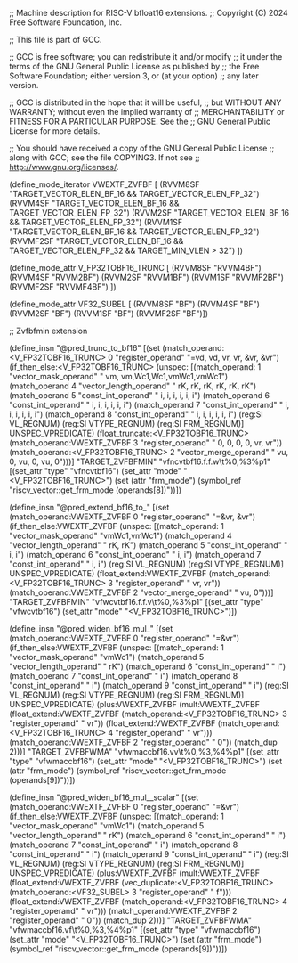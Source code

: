 ;; Machine description for RISC-V bfloat16 extensions.
;; Copyright (C) 2024 Free Software Foundation, Inc.

;; This file is part of GCC.

;; GCC is free software; you can redistribute it and/or modify
;; it under the terms of the GNU General Public License as published by
;; the Free Software Foundation; either version 3, or (at your option)
;; any later version.

;; GCC is distributed in the hope that it will be useful,
;; but WITHOUT ANY WARRANTY; without even the implied warranty of
;; MERCHANTABILITY or FITNESS FOR A PARTICULAR PURPOSE.  See the
;; GNU General Public License for more details.

;; You should have received a copy of the GNU General Public License
;; along with GCC; see the file COPYING3.  If not see
;; <http://www.gnu.org/licenses/>.

(define_mode_iterator VWEXTF_ZVFBF [
  (RVVM8SF  "TARGET_VECTOR_ELEN_BF_16 && TARGET_VECTOR_ELEN_FP_32")
  (RVVM4SF  "TARGET_VECTOR_ELEN_BF_16 && TARGET_VECTOR_ELEN_FP_32")
  (RVVM2SF  "TARGET_VECTOR_ELEN_BF_16 && TARGET_VECTOR_ELEN_FP_32")
  (RVVM1SF  "TARGET_VECTOR_ELEN_BF_16 && TARGET_VECTOR_ELEN_FP_32")
  (RVVMF2SF "TARGET_VECTOR_ELEN_BF_16 && TARGET_VECTOR_ELEN_FP_32 && TARGET_MIN_VLEN > 32")
])

(define_mode_attr V_FP32TOBF16_TRUNC [
  (RVVM8SF "RVVM4BF") (RVVM4SF "RVVM2BF") (RVVM2SF "RVVM1BF") (RVVM1SF "RVVMF2BF") (RVVMF2SF "RVVMF4BF")
])

(define_mode_attr VF32_SUBEL [
   (RVVM8SF "BF") (RVVM4SF "BF") (RVVM2SF "BF") (RVVM1SF "BF") (RVVMF2SF "BF")])

;; Zvfbfmin extension

(define_insn "@pred_trunc<mode>_to_bf16"
  [(set (match_operand:<V_FP32TOBF16_TRUNC> 0 "register_operand"   "=vd, vd, vr, vr,  &vr,  &vr")
     (if_then_else:<V_FP32TOBF16_TRUNC>
       (unspec:<VM>
         [(match_operand:<VM> 1 "vector_mask_operand"              " vm, vm,Wc1,Wc1,vmWc1,vmWc1")
          (match_operand 4 "vector_length_operand"                 " rK, rK, rK, rK,   rK,   rK")
          (match_operand 5 "const_int_operand"                     "  i,  i,  i,  i,    i,    i")
          (match_operand 6 "const_int_operand"                     "  i,  i,  i,  i,    i,    i")
          (match_operand 7 "const_int_operand"                     "  i,  i,  i,  i,    i,    i")
          (match_operand 8 "const_int_operand"                     "  i,  i,  i,  i,    i,    i")
          (reg:SI VL_REGNUM)
          (reg:SI VTYPE_REGNUM)
          (reg:SI FRM_REGNUM)] UNSPEC_VPREDICATE)
       (float_truncate:<V_FP32TOBF16_TRUNC>
          (match_operand:VWEXTF_ZVFBF 3 "register_operand"          "  0,  0,  0,  0,   vr,   vr"))
       (match_operand:<V_FP32TOBF16_TRUNC> 2 "vector_merge_operand" " vu,  0, vu,  0,   vu,    0")))]
  "TARGET_ZVFBFMIN"
  "vfncvtbf16.f.f.w\t%0,%3%p1"
  [(set_attr "type" "vfncvtbf16")
   (set_attr "mode" "<V_FP32TOBF16_TRUNC>")
   (set (attr "frm_mode")
	(symbol_ref "riscv_vector::get_frm_mode (operands[8])"))])

(define_insn "@pred_extend_bf16_to_<mode>"
  [(set (match_operand:VWEXTF_ZVFBF 0 "register_operand"          "=&vr,  &vr")
    (if_then_else:VWEXTF_ZVFBF
      (unspec:<VM>
        [(match_operand:<VM> 1 "vector_mask_operand"              "vmWc1,vmWc1")
         (match_operand 4 "vector_length_operand"                 "   rK,   rK")
         (match_operand 5 "const_int_operand"                     "    i,    i")
         (match_operand 6 "const_int_operand"                     "    i,    i")
         (match_operand 7 "const_int_operand"                     "    i,    i")
         (reg:SI VL_REGNUM)
         (reg:SI VTYPE_REGNUM)] UNSPEC_VPREDICATE)
      (float_extend:VWEXTF_ZVFBF
         (match_operand:<V_FP32TOBF16_TRUNC> 3 "register_operand" "   vr,   vr"))
      (match_operand:VWEXTF_ZVFBF 2 "vector_merge_operand"        "   vu,    0")))]
  "TARGET_ZVFBFMIN"
  "vfwcvtbf16.f.f.v\t%0,%3%p1"
  [(set_attr "type" "vfwcvtbf16")
   (set_attr "mode" "<V_FP32TOBF16_TRUNC>")])


(define_insn "@pred_widen_bf16_mul_<mode>"
  [(set (match_operand:VWEXTF_ZVFBF 0 "register_operand"             "=&vr")
    (if_then_else:VWEXTF_ZVFBF
      (unspec:<VM>
        [(match_operand:<VM> 1 "vector_mask_operand"                 "vmWc1")
         (match_operand 5 "vector_length_operand"                    "   rK")
         (match_operand 6 "const_int_operand"                        "    i")
         (match_operand 7 "const_int_operand"                        "    i")
         (match_operand 8 "const_int_operand"                        "    i")
         (match_operand 9 "const_int_operand"                        "    i")
         (reg:SI VL_REGNUM)
         (reg:SI VTYPE_REGNUM)
         (reg:SI FRM_REGNUM)] UNSPEC_VPREDICATE)
      (plus:VWEXTF_ZVFBF
        (mult:VWEXTF_ZVFBF
          (float_extend:VWEXTF_ZVFBF
            (match_operand:<V_FP32TOBF16_TRUNC> 3 "register_operand" "   vr"))
          (float_extend:VWEXTF_ZVFBF
            (match_operand:<V_FP32TOBF16_TRUNC> 4 "register_operand" "   vr")))
        (match_operand:VWEXTF_ZVFBF 2 "register_operand"             "    0"))
      (match_dup 2)))]
  "TARGET_ZVFBFWMA"
  "vfwmaccbf16.vv\t%0,%3,%4%p1"
  [(set_attr "type" "vfwmaccbf16")
   (set_attr "mode" "<V_FP32TOBF16_TRUNC>")
   (set (attr "frm_mode")
	(symbol_ref "riscv_vector::get_frm_mode (operands[9])"))])

(define_insn "@pred_widen_bf16_mul_<mode>_scalar"
  [(set (match_operand:VWEXTF_ZVFBF 0 "register_operand"             "=&vr")
    (if_then_else:VWEXTF_ZVFBF
      (unspec:<VM>
        [(match_operand:<VM> 1 "vector_mask_operand"                 "vmWc1")
         (match_operand 5 "vector_length_operand"                    "   rK")
         (match_operand 6 "const_int_operand"                        "    i")
         (match_operand 7 "const_int_operand"                        "    i")
         (match_operand 8 "const_int_operand"                        "    i")
         (match_operand 9 "const_int_operand"                        "    i")
         (reg:SI VL_REGNUM)
         (reg:SI VTYPE_REGNUM)
         (reg:SI FRM_REGNUM)] UNSPEC_VPREDICATE)
      (plus:VWEXTF_ZVFBF
        (mult:VWEXTF_ZVFBF
          (float_extend:VWEXTF_ZVFBF
            (vec_duplicate:<V_FP32TOBF16_TRUNC>
              (match_operand:<VF32_SUBEL> 3 "register_operand"       "    f")))
          (float_extend:VWEXTF_ZVFBF
            (match_operand:<V_FP32TOBF16_TRUNC> 4 "register_operand" "   vr")))
        (match_operand:VWEXTF_ZVFBF 2 "register_operand"             "    0"))
      (match_dup 2)))]
  "TARGET_ZVFBFWMA"
  "vfwmaccbf16.vf\t%0,%3,%4%p1"
  [(set_attr "type" "vfwmaccbf16")
   (set_attr "mode" "<V_FP32TOBF16_TRUNC>")
   (set (attr "frm_mode")
	(symbol_ref "riscv_vector::get_frm_mode (operands[9])"))])
